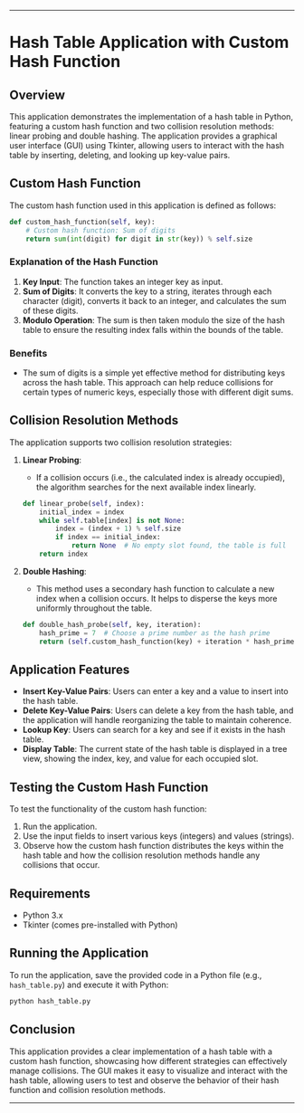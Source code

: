 
---

# Hash Table Application with Custom Hash Function

## Overview

This application demonstrates the implementation of a hash table in Python, featuring a custom hash function and two collision resolution methods: linear probing and double hashing. The application provides a graphical user interface (GUI) using Tkinter, allowing users to interact with the hash table by inserting, deleting, and looking up key-value pairs.

## Custom Hash Function

The custom hash function used in this application is defined as follows:

```python
def custom_hash_function(self, key):
    # Custom hash function: Sum of digits
    return sum(int(digit) for digit in str(key)) % self.size
```

### Explanation of the Hash Function

1. **Key Input**: The function takes an integer key as input.
2. **Sum of Digits**: It converts the key to a string, iterates through each character (digit), converts it back to an integer, and calculates the sum of these digits.
3. **Modulo Operation**: The sum is then taken modulo the size of the hash table to ensure the resulting index falls within the bounds of the table.

### Benefits

- The sum of digits is a simple yet effective method for distributing keys across the hash table. This approach can help reduce collisions for certain types of numeric keys, especially those with different digit sums.

## Collision Resolution Methods

The application supports two collision resolution strategies:

1. **Linear Probing**:
   - If a collision occurs (i.e., the calculated index is already occupied), the algorithm searches for the next available index linearly.
   
   ```python
   def linear_probe(self, index):
       initial_index = index
       while self.table[index] is not None:
           index = (index + 1) % self.size
           if index == initial_index:
               return None  # No empty slot found, the table is full
       return index
   ```

2. **Double Hashing**:
   - This method uses a secondary hash function to calculate a new index when a collision occurs. It helps to disperse the keys more uniformly throughout the table.
   
   ```python
   def double_hash_probe(self, key, iteration):
       hash_prime = 7  # Choose a prime number as the hash prime
       return (self.custom_hash_function(key) + iteration * hash_prime) % self.size
   ```

## Application Features

- **Insert Key-Value Pairs**: Users can enter a key and a value to insert into the hash table.
- **Delete Key-Value Pairs**: Users can delete a key from the hash table, and the application will handle reorganizing the table to maintain coherence.
- **Lookup Key**: Users can search for a key and see if it exists in the hash table.
- **Display Table**: The current state of the hash table is displayed in a tree view, showing the index, key, and value for each occupied slot.

## Testing the Custom Hash Function

To test the functionality of the custom hash function:

1. Run the application.
2. Use the input fields to insert various keys (integers) and values (strings).
3. Observe how the custom hash function distributes the keys within the hash table and how the collision resolution methods handle any collisions that occur.

## Requirements

- Python 3.x
- Tkinter (comes pre-installed with Python)

## Running the Application

To run the application, save the provided code in a Python file (e.g., `hash_table.py`) and execute it with Python:

```bash
python hash_table.py
```

## Conclusion

This application provides a clear implementation of a hash table with a custom hash function, showcasing how different strategies can effectively manage collisions. The GUI makes it easy to visualize and interact with the hash table, allowing users to test and observe the behavior of their hash function and collision resolution methods.

--- 
